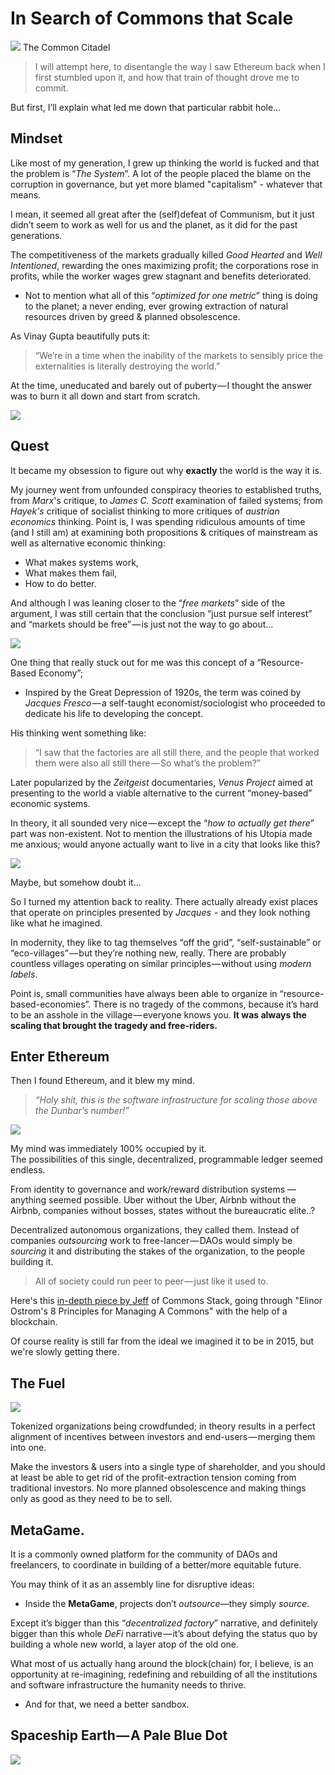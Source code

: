 ﻿
# In Search of Commons that Scale 
[![](https://cdn.substack.com/image/fetch/w_1456,c_limit,f_auto,q_auto:good/https%3A%2F%2Fbucketeer-e05bbc84-baa3-437e-9518-adb32be77984.s3.amazonaws.com%2Fpublic%2Fimages%2F4375aa20-0390-4450-a02f-4ee3ce49e5e4_1812x700.png)](https://cdn.substack.com/image/fetch/c_limit,f_auto,q_auto:good/https%3A%2F%2Fbucketeer-e05bbc84-baa3-437e-9518-adb32be77984.s3.amazonaws.com%2Fpublic%2Fimages%2F4375aa20-0390-4450-a02f-4ee3ce49e5e4_1812x700.png)
The Common Citadel

> I will attempt here, to disentangle the way I saw Ethereum back when I first stumbled upon it, and how that train of thought drove me to commit.

But first, I’ll explain what led me down that particular rabbit hole…

## Mindset

Like most of my generation, I grew up thinking the world is fucked and that the problem is “_The System_”. A lot of the people placed the blame on the corruption in governance, but yet more blamed "capitalism" - whatever that means.

I mean, it seemed all great after the (self)defeat of Communism, but it just didn’t seem to work as well for us and the planet, as it did for the past generations. 

The competitiveness of the markets gradually killed _Good Hearted_ and _Well Intentioned_, rewarding the ones maximizing profit; the corporations rose in profits, while the worker wages grew stagnant and benefits deteriorated.

-   Not to mention what all of this “_optimized for one metric_” thing is doing to the planet; a never ending, ever growing extraction of natural resources driven by greed & planned obsolescence.
    

As Vinay Gupta beautifully puts it:

> “We’re in a time when the inability of the markets to sensibly price the externalities is literally destroying the world.”

At the time, uneducated and barely out of puberty — I thought the answer was to burn it all down and start from scratch.

[![](https://cdn.substack.com/image/fetch/w_1456,c_limit,f_auto,q_auto:good/https%3A%2F%2Fbucketeer-e05bbc84-baa3-437e-9518-adb32be77984.s3.amazonaws.com%2Fpublic%2Fimages%2Fb9ffb8d3-9af3-4dfa-8747-9eb279c9d5d7_500x572.jpeg)](https://cdn.substack.com/image/fetch/c_limit,f_auto,q_auto:good/https%3A%2F%2Fbucketeer-e05bbc84-baa3-437e-9518-adb32be77984.s3.amazonaws.com%2Fpublic%2Fimages%2Fb9ffb8d3-9af3-4dfa-8747-9eb279c9d5d7_500x572.jpeg)

## Quest

It became my obsession to figure out why **exactly** the world is the way it is.

My journey went from unfounded conspiracy theories to established truths, from _Marx_'s critique, to _James C. Scott_ examination of failed systems; from *Hayek's* critique of socialist thinking to more critiques of *austrian economics* thinking. Point is, I was spending ridiculous amounts of time (and I still am) at examining both propositions & critiques of mainstream as well as alternative economic thinking:

-   What makes systems work,
-   What makes them fail,
-   How to do better.
    

And although I was leaning closer to the “_free markets_” side of the argument, I was still certain that the conclusion “just pursue self interest” and “markets should be free” — is just not the way to go about…

[![](https://cdn.substack.com/image/fetch/w_1456,c_limit,f_auto,q_auto:good/https%3A%2F%2Fbucketeer-e05bbc84-baa3-437e-9518-adb32be77984.s3.amazonaws.com%2Fpublic%2Fimages%2F9f57b836-96f7-4efc-93b9-333b7d4300ec_554x671.png)](https://cdn.substack.com/image/fetch/c_limit,f_auto,q_auto:good/https%3A%2F%2Fbucketeer-e05bbc84-baa3-437e-9518-adb32be77984.s3.amazonaws.com%2Fpublic%2Fimages%2F9f57b836-96f7-4efc-93b9-333b7d4300ec_554x671.png)

One thing that really stuck out for me was this concept of a “Resource-Based Economy”;

-   Inspired by the Great Depression of 1920s, the term was coined by _Jacques Fresco_ — a self-taught economist/sociologist who proceeded to dedicate his life to developing the concept.

His thinking went something like:

> “I saw that the factories are all still there, and the people that worked them were also all still there — So what’s the problem?”

Later popularized by the _Zeitgeist_ documentaries, _Venus Project_ aimed at presenting to the world a viable alternative to the current “money-based” economic systems.

In theory, it all sounded very nice — except the “_how to actually get there_” part was non-existent. Not to mention the illustrations of his Utopia made me anxious; would anyone actually want to live in a city that looks like this?

[![](https://cdn.substack.com/image/fetch/w_1456,c_limit,f_auto,q_auto:good/https%3A%2F%2Fbucketeer-e05bbc84-baa3-437e-9518-adb32be77984.s3.amazonaws.com%2Fpublic%2Fimages%2F2f1044a9-7975-4628-b91c-e35ad644af36_672x378.jpeg)](https://cdn.substack.com/image/fetch/c_limit,f_auto,q_auto:good/https%3A%2F%2Fbucketeer-e05bbc84-baa3-437e-9518-adb32be77984.s3.amazonaws.com%2Fpublic%2Fimages%2F2f1044a9-7975-4628-b91c-e35ad644af36_672x378.jpeg)

Maybe, but somehow doubt it…

So I turned my attention back to reality. There actually already exist places that operate on principles presented by *Jacques*  - and they look nothing like what he imagined.

In modernity, they like to tag themselves “off the grid”, “self-sustainable” or “eco-villages” — but they’re nothing new, really. There are probably countless villages operating on similar principles — without using _modern labels_.

Point is, small communities have always been able to organize in “resource-based-economies”. There is no tragedy of the commons, because it’s hard to be an asshole in the village — everyone knows you. **It was always the scaling that brought the tragedy and free-riders.**

## Enter Ethereum
Then I found Ethereum, and it blew my mind.

> _“Holy shit, this is the software infrastructure for scaling those above the Dunbar’s number!”_

[![](https://cdn.substack.com/image/fetch/w_1456,c_limit,f_auto,q_auto:good,fl_lossy/https%3A%2F%2Fbucketeer-e05bbc84-baa3-437e-9518-adb32be77984.s3.amazonaws.com%2Fpublic%2Fimages%2Faf3f527c-0a0c-4d28-aca2-04ebf456e56d_498x280.gif)](https://cdn.substack.com/image/fetch/c_limit,f_auto,q_auto:good/https%3A%2F%2Fbucketeer-e05bbc84-baa3-437e-9518-adb32be77984.s3.amazonaws.com%2Fpublic%2Fimages%2Faf3f527c-0a0c-4d28-aca2-04ebf456e56d_498x280.gif)

My mind was immediately 100% occupied by it.  
The possibilities of this single, decentralized, programmable ledger seemed endless.

From identity to governance and work/reward distribution systems — anything seemed possible. Uber without the Uber, Airbnb without the Airbnb, companies without bosses, states without the bureaucratic elite..?

Decentralized autonomous organizations, they called them. Instead of companies _outsourcing_ work to free-lancer — DAOs would simply be _sourcing_ it and distributing the stakes of the organization, to the people building it.

> All of society could run peer to peer — just like it used to.

Here's this [in-depth piece by Jeff](https://medium.com/commonsstack/automating-ostrom-for-effective-dao-management-cfe7a7aea138) of Commons Stack, going through "Elinor Ostrom's 8 Principles for Managing A Commons" with the help of a blockchain.

Of course reality is still far from the ideal we imagined it to be in 2015, but we're slowly getting there.
## The Fuel
[![](https://cdn.substack.com/image/fetch/w_1456,c_limit,f_auto,q_auto:good/https%3A%2F%2Fbucketeer-e05bbc84-baa3-437e-9518-adb32be77984.s3.amazonaws.com%2Fpublic%2Fimages%2Ffc1c68f6-976e-4d79-9793-a894178d7f3b_800x565.jpeg)](https://cdn.substack.com/image/fetch/c_limit,f_auto,q_auto:good/https%3A%2F%2Fbucketeer-e05bbc84-baa3-437e-9518-adb32be77984.s3.amazonaws.com%2Fpublic%2Fimages%2Ffc1c68f6-976e-4d79-9793-a894178d7f3b_800x565.jpeg)

Tokenized organizations being crowdfunded; in theory results in a perfect alignment of incentives between investors and end-users — merging them into one.

Make the investors & users into a single type of shareholder, and you should at least be able to get rid of the profit-extraction tension coming from traditional investors. No more planned obsolescence and making things only as good as they need to be to sell.

## MetaGame.

It is a commonly owned platform for the community of DAOs and freelancers, to coordinate in building of a better/more equitable future.

You may think of it as an assembly line for disruptive ideas:

-   Inside the **MetaGame**, projects don’t _outsource_—they simply _source_.
    

Except it’s bigger than this “_decentralized factory_” narrative, and definitely bigger than this whole _DeFi_ narrative — it’s about defying the status quo by building a whole new world, a layer atop of the old one.

What most of us actually hang around the block(chain) for, I believe, is an opportunity at re-imagining, redefining and rebuilding of all the institutions and software infrastructure the humanity needs to thrive.

-   And for that, we need a better sandbox.

## Spaceship Earth — A Pale Blue Dot
[![](https://cdn.substack.com/image/fetch/w_1456,c_limit,f_auto,q_auto:good/https%3A%2F%2Fbucketeer-e05bbc84-baa3-437e-9518-adb32be77984.s3.amazonaws.com%2Fpublic%2Fimages%2Fee4a3cfc-7be3-4ca3-a19b-6ef68e824aec_672x372.jpeg)](https://cdn.substack.com/image/fetch/c_limit,f_auto,q_auto:good/https%3A%2F%2Fbucketeer-e05bbc84-baa3-437e-9518-adb32be77984.s3.amazonaws.com%2Fpublic%2Fimages%2Fee4a3cfc-7be3-4ca3-a19b-6ef68e824aec_672x372.jpeg)

